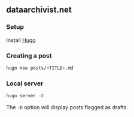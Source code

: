 ## dataarchivist.net

### Setup

Install [Hugo](https://github.com/gohugoio/hugo)

### Creating a post

```bash
hugo new posts/<TITLE>.md
```

### Local server
```bash
hugo server -D
```

The `-D` option will display posts flagged as drafts.
